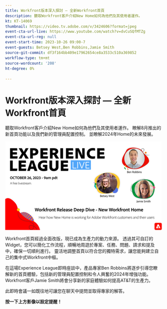 ```yaml
---
title: Workfront版本深入探討 — 全新Workfront首頁
description: 聽取Workfront客戶介紹New Home如何為他們及其使用者運作。
kt: KT-14069
thumbnail: https://video.tv.adobe.com/v/3424606?format=jpeg
event-cta-url-live: https://www.youtube.com/watch?v=dvCuSQfMTZg
event-cta-url-reg: null
event-start-time: 2023-10-26 09:00-7
event-guests: Betsey West,Ben Robbins,Jamie Smith
source-git-commit: df3f164bb409e17962654ce8a3533c510a369852
workflow-type: tm+mt
source-wordcount: '208'
ht-degree: 0%

---
```


# Workfront版本深入探討 — 全新Workfront首頁

聽取Workfront客戶介紹New Home如何為他們及其使用者運作。 瞭解8月推出的新首頁功能以及我們新的管理員配置控制。 並瞭解2024年Home的未來發展。

[![ExL LIVE 2023年9月22日](../assets/Oct26_exl_live_WebBanner.png)](https://www.youtube.com/watch?v=dvCuSQfMTZg)

Workfront首頁經過全面改版，現已成為生產力的動力來源。 透過其可自訂的Widget，您可以簡化工作流程，順暢地周遊於專案、任務、問題、請求和提及中，確保一切順利進行。 靈活地調整首頁以符合您的獨特需求，讓您能夠建立自己的集中式Workfront中樞。

在這場Experience League即時座談中，產品專家Ben Robbins將逐步引導您瞭解新的首頁體驗，包括新的管理員配置控制和令人興奮的2024年增強功能。 Workfront客戶Jamie Smith將會分享新的家庭體驗如何提高AT&amp;T的生產力。

此即時會議一如既往地可讓您在聊天中提問並取得專家的解答。

**按一下上方影像以設定提醒！**
